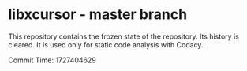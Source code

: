 # libxcursor - master branch

This repository contains the frozen state of the repository.
Its history is cleared. It is used only for static code
analysis with Codacy.

Commit Time: 1727404629